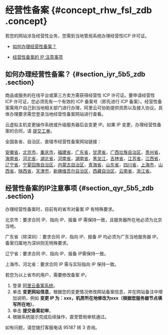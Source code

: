 # 经营性备案 {#concept_rhw_fsl_zdb .concept}

若您的网站涉及经营性业务，您需到当地管局系统办理经营性ICP 许可证。

-   [如何办理经营性备案？](#)

-   [经营性备案的 IP 注意事项](#)


## 如何办理经营性备案？ {#section_iyr_5b5_zdb .section}

商品或服务的在线平台或第三方卖方需获得经营性 ICP 许可证。要申请经营性 ICP 许可证，您必须先有一个有效的 ICP 备案号（即先进行 ICP 备案）。经营性备案需用户自己到当地相关部门进行办理，阿里云可协助提供资质以及接入协议。具体办理要求需您登录当地经营性备案网站进行查看。

云虚拟主机变更操作系统或升级服务器后会变更 IP。如果 IP 变更，办理经营性备案的合同，请 [提交工单](https://workorder-intl.console.aliyun.com/#/ticket/createIndex)。

全国各省、自治区、直辖市经营性备案网站链接：

[安徽省](http://www.ahta.gov.cn/)，[北京市](http://www.bca.gov.cn/)，[重庆市](http://www.cqca.gov.cn/)，[福建省](http://www.fjca.gov.cn/)，[广东省](http://www.gdca.gov.cn/)，[甘肃省](http://www.gsca.gov.cn/)，[广西壮族自治区](http://www.gxca.gov.cn/)，[贵州省](http://www.gzca.gov.cn/)，[海南省](http://www.hnca.gov.cn/)，[河北省](http://www.heca.gov.cn/)，[湖北省](http://www.eca.gov.cn/)，[河南省](http://www.hca.gov.cn/)，[湖南省](http://www.xca.gov.cn/)，[黑龙江](http://www.hlca.gov.cn/)，[吉林省](http://www.jlca.gov.cn/)，[江苏省](http://www.jsca.gov.cn/)，[江西省](http://www.jxca.gov.cn/)，[辽宁省](http://www.lnca.gov.cn/)，[宁夏回族自治区](http://www.nxca.gov.cn/)，[内蒙古自治区](http://www.nmca.gov.cn/)，[青海省](http://www.qhca.gov.cn/)，[山东省](http://www.sdca.gov.cn/)，[四川省](http://www.scca.gov.cn/)，[上海市](http://www.shcaeg.gov.cn/)，[山西省](http://www.sxca.gov.cn/)，[陕西省](http://www.shxca.gov.cn/)，[天津市](http://www.tjca.gov.cn/)，[新疆维吾尔自治区](http://www.xjca.gov.cn/)，[西藏自治区](http://www.xzca.gov.cn/)，[云南省](http://www.ynca.gov.cn/)，[浙江省](http://www.zca.gov.cn/)。

## 经营性备案的IP注意事项 {#section_qyr_5b5_zdb .section}

办理经营性备案时，目前有的省市对备案 IP 有特殊要求。

北京市：要求合同 IP、指向 IP、报备 IP 需保持一致，且服务器所在地必须为北京当地。

广东省（除深圳）：要求合同 IP、指向 IP、报备 IP 均必须为广东当地服务器 IP。备案归属地为深圳则无特殊要求。

辽宁省：要求合同 IP、指向 IP、报备 IP需保持一致。

上海市、河北省：要求合同 IP 需与实际指向 IP 保持一致。

若您为以上省市的用户，需要修改备案 IP。

1.  登录 [阿里云备案系统](https://beian.aliyun.com/)。
2.  单击 **变更网站信息**，根据您的变更情况修改网站备案信息，并在网站备注中增加说明，例如 **变更 IP 为：xxx，机房所在地修改为xxx（根据您服务器节点填写所在地）**。
3.  单击 **提交备案初审**。
4.  根据系统提示完成后续操作，直至管局审核通过。

如有问题，请您拨打客服电话 95187 转 3 咨询。

